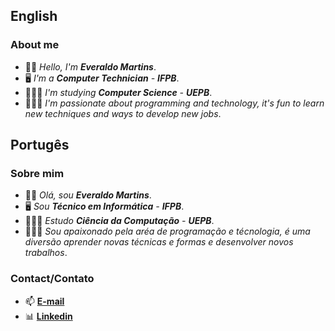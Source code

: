 ## English

### About me

- 👋🏽 _Hello, I'm **Everaldo Martins**_.
- 🖥️ _I'm a **Computer Technician** - **IFPB**_.
- 👨🏽‍💻 _I'm studying **Computer Science** - **UEPB**_.
- 🤵🏽‍♂️ _I'm passionate about programming and technology, it's fun to learn new techniques and ways to develop new jobs_.

## Portugês

### Sobre mim

- 👋🏽 _Olá, sou **Everaldo Martins**_.
- 🖥️ _Sou **Técnico em Informática** - **IFPB**_.
- 👨🏽‍💻 _Estudo **Ciência da Computação** - **UEPB**_.
- 🤵🏽‍♂️ _Sou apaixonado pela aréa de programação e técnologia, é uma diversão aprender novas técnicas e formas e desenvolver novos trabalhos_.

### Contact/Contato
- 📫 **<a href="mailto:everaldoinfortecnico@gmail.com" target="_blank">E-mail</a>** 
- 📊 **<a href="https://www.linkedin.com/in/everaldo-martins-de-oliveira-214400b3" target="_blank">Linkedin</a>**

<!---
Everaldo-Martins/Everaldo-Martins is a ✨ special ✨ repository because its `README.md` (this file) appears on your GitHub profile.
You can click the Preview link to take a look at your changes.
--->
